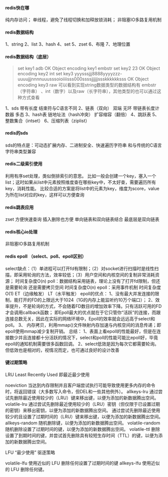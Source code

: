 #### redis快在哪
纯内存访问；
单线程，避免了线程切换和加释放锁消耗；
非阻塞IO多路复用机制

#### redis数据结构
1、string
2、list
3、hash
4、set
5、zset
6、布隆
7、地理位置

#### redis数据结构（底层）
> set key1 adb
OK
> Object encoding key1
embstr
> set key2 23
OK
> Object encoding key2
int
> set key3 yyysssjjj8888yyyyzzz-uuuujjjnnnnuuusssoioiiiisss000ssssjjjjjjssskkkkkksss
OK
> Object encoding key3
raw
可以看到实现string数据类型的数据结构有 embstr（字符串） 、int（数字）以及raw（长字符串），其他类型的也可以通过这种方式查看

1、sds  带有长度 结束符与C语言不同
2、链表（双向）  双端  无环  带链表长度计数器  多态
3、hash表  链地址法（hash冲突） 扩容缩容（翻倍）
4、跳跃表
5、整数集合（intset）
6、压缩列表（ziplist）

#### redis的sds
sds的特点是：可动态扩展内存、二进制安全、快速遍历字符串 和与传统的C语言字符串类型兼容

#### redis二级索引使用
利用有序set处理，类似倒排索引的意思。
比如一般会创建一个key，塞入一个list；这时如果从list中元素按照维度查在哪些key中，不太好查，需要遍历所有key，消耗性能。
比较合适的方案是将list中的元素为key，维度为score，value为所在list对应的key，这样可以方便查询

#### redis跳表应用
zset  方便快速查询  插入删除也方便  单向链表和双向链表结合  最底层是双向链表

#### redis核心io处理
非阻塞IO多路复用机制

#### redis epoll （select、poll、epoll区别）
select缺点：（1）单进程可以打开fd有限制；（2）对socket进行扫描时是线性扫描，即采用轮询的方法，效率较低；（3）用户空间和内核空间的复制非常消耗资源； 时间复杂度O(n)
poll：数据结构采用链表，理论上没有了打开fd限制，但还是需要轮询 还是需要拷贝空间  时间复杂度O(n)
epoll：采用事件机制  时间复杂度O(1)   ET（边缘触发） LT（水平触发）
epoll的优点：
1、没有最大并发连接的限制，能打开的FD的上限远大于1024（1G的内存上能监听约10万个端口）；
2、效率提升，不是轮询的方式，不会随着FD数目的增加效率下降。只有活跃可用的FD才会调用callback函数；
即Epoll最大的优点就在于它只管你“活跃”的连接，而跟连接总数无关，因此在实际的网络环境中，Epoll的效率就会远远高于select和poll。
3、 内存拷贝，利用mmap()文件映射内存加速与内核空间的消息传递；即epoll使用mmap减少复制开销。
总结：
1、表面上看epoll的性能最好，但是在连接数少并且连接都十分活跃的情况下，select和poll的性能可能比epoll好，毕竟epoll的通知机制需要很多函数回调。
2、select低效是因为每次它都需要轮询。但低效也是相对的，视情况而定，也可通过良好的设计改善 

#### 键过期策略
LRU Least Recently Used 即最近最少使用

noeviction
当达到内存限制并且客户端尝试执行可能导致使用更多内存的命令时，将返回错误（大多数写入命令，但DEL和一些其他例外）。
allkeys-lru
通过尝试先删除最近使用较少的（LRU）键来移出键，以便为添加的新数据腾出空间。
volatile-lru
通过尝试先删除最近使用较少的（LRU）密钥（但仅限于已设置过期的密钥）来移出密钥，以便为添加的新数据腾出空间。
通过尝试先删除最近使用较少的且设置了过期时间的（LRU）键来移出键，以便为添加的新数据腾出空间。
allkeys-random
随机删除键，以便为添加的新数据腾出空间。
volatile-random
随机删除设置了过期时间的键，以便为添加的新数据腾出空间。
volatile-ttl
删除设置了到期时间的键，并尝试首先删除具有较短生存时间（TTL）的键，以便为添加的新数据腾出空间。

LFU “最少使用” 驱逐策略

volatile-lfu
使用近似的 LFU 删除任何设置了过期时间的键
allkeys-lfu
使用近似的 LFU 删除任何键。
